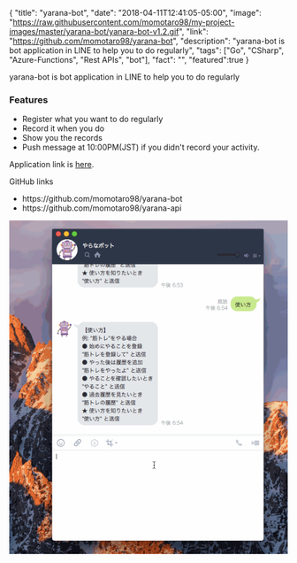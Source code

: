 {
  "title": "yarana-bot",
  "date": "2018-04-11T12:41:05-05:00",
  "image": "https://raw.githubusercontent.com/momotaro98/my-project-images/master/yarana-bot/yanara-bot-v1.2.gif",
  "link": "https://github.com/momotaro98/yarana-bot",
  "description": "yarana-bot is bot application in LINE to help you to do regularly",
  "tags": ["Go", "CSharp", "Azure-Functions", "Rest APIs", "bot"],
  "fact": "",
  "featured":true
}

<p>yarana-bot is bot application in LINE to help you to do regularly</p>
<h3>Features</h3>
<ul>
  <li>Register what you want to do regularly</li>
  <li>Record it when you do</li>
  <li>Show you the records</li>
  <li>Push message at 10:00PM(JST) if you didn't record your activity.</li>
</ul>
<p>Application link is <a href="https://line.me/R/ti/p/3vzbEgMvgv">here</a>.</p>
<p>GitHub links</p>
<ul>
  <li>https://github.com/momotaro98/yarana-bot</li>
  <li>https://github.com/momotaro98/yarana-api</li>
</ul>
<img src="https://raw.githubusercontent.com/momotaro98/my-project-images/master/yarana-bot/yanara-bot-v1.2.gif">
